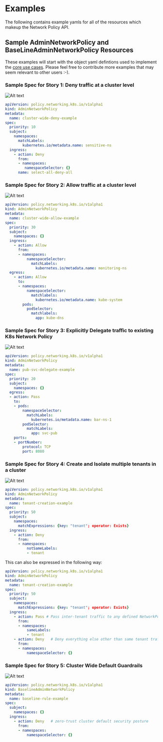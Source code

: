 # Examples

The following contains example yamls for all of the resources which makeup the
Network Policy API.

## Sample AdminNetworkPolicy and BaseLineAdminNetworkPolicy Resources

These examples will start with the object yaml defintions used to implement the
[core use cases](../intro.md#adminnetworkpolicy-api-user-stories). Please feel
free to contribute more examples that may seem relevant to other users :-).

### Sample Spec for Story 1: Deny traffic at a cluster level

![Alt text](../../images/explicit_deny.png?raw=true "Explicit Deny")

```yaml
apiVersion: policy.networking.k8s.io/v1alpha1
kind: AdminNetworkPolicy
metadata:
  name: cluster-wide-deny-example
spec:
  priority: 10
  subject:
    namespaces:
      matchLabels:
        kubernetes.io/metadata.name: sensitive-ns
  ingress:
    - action: Deny
      from:
      - namespaces:
         namespaceSelector: {}
      name: select-all-deny-all
```

### Sample Spec for Story 2: Allow traffic at a cluster level

![Alt text](../../images/explicit_allow.png?raw=true "Explicit Allow")

```yaml
apiVersion: policy.networking.k8s.io/v1alpha1
kind: AdminNetworkPolicy
metadata:
  name: cluster-wide-allow-example
spec:
  priority: 30
  subject:
    namespaces: {}
  ingress:
    - action: Allow
      from:
      - namespaces:
          namespaceSelector:
            matchLabels:
              kubernetes.io/metadata.name: monitoring-ns
  egress:
    - action: Allow
      to:
      - namespaces:
          namespaceSelector:
            matchlabels:
              kubernetes.io/metadata.name: kube-system
        pods:   
          podSelector:
            matchlabels:
              app: kube-dns
```

### Sample Spec for Story 3: Explicitly Delegate traffic to existing K8s Network Policy

![Alt text](../../images/delegation.png?raw=true "Delegate")

```yaml
apiVersion: policy.networking.k8s.io/v1alpha1
kind: AdminNetworkPolicy
metadata:
  name: pub-svc-delegate-example
spec:
  priority: 20
  subject:
    namespaces: {}
  egress:
  - action: Pass
    to:
    - pods:
        namespaceSelector:
          matchLabels:
            kubernetes.io/metadata.name: bar-ns-1
        podSelector:
          matchLabels:
            app: svc-pub
    ports:
    - portNumber:
        protocol: TCP
        port: 8080
```

### Sample Spec for Story 4: Create and Isolate multiple tenants in a cluster  

![Alt text](../../images/tenants.png?raw=true "Tenants")

```yaml
apiVersion: policy.networking.k8s.io/v1alpha1
kind: AdminNetworkPolicy
metadata:
  name: tenant-creation-example
spec:
  priority: 50
  subject:
    namespaces:
      matchExpressions: {key: "tenant"; operator: Exists}
  ingress:
    - action: Deny
      from:
      - namespaces:
          notSameLabels:
          - tenant
```

This can also be expressed in the following way:

```yaml
apiVersion: policy.networking.k8s.io/v1alpha1
kind: AdminNetworkPolicy
metadata:
  name: tenant-creation-example
spec:
  priority: 50
  subject:
    namespaces:
      matchExpressions: {key: "tenant"; operator: Exists}
  ingress:
    - action: Pass # Pass inter-tenant traffic to any defined NetworkPolicies
      from:
      - namespaces:
          sameLabels:
          - tenant
    - action: Deny   # Deny everything else other than same tenant traffic
      from:
      - namespaces:
          namespaceSelector: {}
```

### Sample Spec for Story 5: Cluster Wide Default Guardrails

![Alt text](../../images/baseline.png?raw=true "Default Rules")

```yaml
apiVersion: policy.networking.k8s.io/v1alpha1
kind: BaselineAdminNetworkPolicy
metadata:
  name: baseline-rule-example
spec:
  subject:
    namespaces: {}
  ingress:
    - action: Deny   # zero-trust cluster default security posture
      from:
      - namespaces:
          namespaceSelector: {}
```
